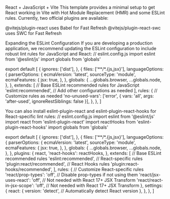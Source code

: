 React + JavaScript + Vite
This template provides a minimal setup to get React working in Vite with Hot Module Replacement (HMR) and some ESLint rules.
Currently, two official plugins are available:

@vitejs/plugin-react uses Babel for Fast Refresh
@vitejs/plugin-react-swc uses SWC for Fast Refresh

Expanding the ESLint Configuration
If you are developing a production application, we recommend updating the ESLint configuration to include robust lint rules for JavaScript and React:
// eslint.config.js
import eslint from '@eslint/js'
import globals from 'globals'

export default [
  {
    ignores: ['dist'],
  },
  {
    files: ['**/*.{js,jsx}'],
    languageOptions: {
      parserOptions: {
        ecmaVersion: 'latest',
        sourceType: 'module',
        ecmaFeatures: {
          jsx: true,
        },
      },
      globals: {
        ...globals.browser,
        ...globals.node,
      },
    },
    extends: [
      // Base ESLint recommended rules for JavaScript
      'eslint:recommended',
      // Add other configurations as needed
    ],
    rules: {
      // Customize rules as needed
      'no-unused-vars': ['error', { vars: 'all', args: 'after-used', ignoreRestSiblings: false }],
    },
  },
]

You can also install eslint-plugin-react and eslint-plugin-react-hooks for React-specific lint rules:
// eslint.config.js
import eslint from '@eslint/js'
import react from 'eslint-plugin-react'
import reactHooks from 'eslint-plugin-react-hooks'
import globals from 'globals'

export default [
  {
    ignores: ['dist'],
  },
  {
    files: ['**/*.{js,jsx}'],
    languageOptions: {
      parserOptions: {
        ecmaVersion: 'latest',
        sourceType: 'module',
        ecmaFeatures: {
          jsx: true,
        },
      },
      globals: {
        ...globals.browser,
        ...globals.node,
      },
    },
    plugins: {
      react,
      'react-hooks': reactHooks,
    },
    extends: [
      // Base ESLint recommended rules
      'eslint:recommended',
      // React-specific rules
      'plugin:react/recommended',
      // React Hooks rules
      'plugin:react-hooks/recommended',
    ],
    rules: {
      // Customize React-specific rules
      'react/prop-types': 'off', // Disable prop-types if not using them
      'react/jsx-uses-react': 'off', // Not needed with React 17+ JSX Transform
      'react/react-in-jsx-scope': 'off', // Not needed with React 17+ JSX Transform
    },
    settings: {
      react: {
        version: 'detect', // Automatically detect React version
      },
    },
  },
]
